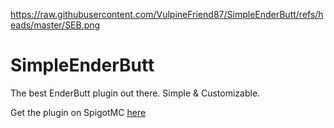 https://raw.githubusercontent.com/VulpineFriend87/SimpleEnderButt/refs/heads/master/SEB.png

# SimpleEnderButt
The best EnderButt plugin out there. Simple & Customizable.

Get the plugin on SpigotMC [here](https://www.spigotmc.org/resources/simpleenderbutt.120404/)
